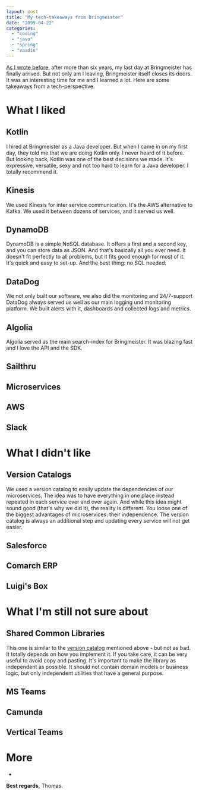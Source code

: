 ```yaml
---
layout: post
title: "My tech-takeaways from Bringmeister"
date: "2099-04-22"
categories: 
  - "coding"
  - "java"
  - "spring"
  - "vaadin" 
---
```


[As I wrote before](/bye-bye-bringmeister), after more than six years, my last day at Bringmeister has finally arrived.
But not only am I leaving, Bringmeister itself closes its doors.
It was an interesting time for me and I learned a lot. 
Here are some takeaways from a tech-perspective.

# What I liked

## Kotlin

I hired at Bringmeister as a Java developer. 
But when I came in on my first day, they told me that we are doing Kotlin only.
I never heard of it before.
But looking back, Kotlin was one of the best decisions we made.
It's expressive, versatile, sexy and not too hard to learn for a Java developer.
I totally recommend it.

## Kinesis

We used Kinesis for inter service communication.
It's the AWS alternative to Kafka.
We used it between dozens of services, and it served us well.

## DynamoDB

DynamoDB is a simple NoSQL database. 
It offers a first and a second key, and you can store data as JSON.
And that's basically all you ever need. 
It doesn't fit perfectly to all problems, but it fits good enough for most of it.
It's quick and easy to set-up.
And the best thing: no SQL needed.

## DataDog

We not only built our software, we also did the monitoring and 24/7-support
DataDog always served us well as our main logging und monitoring platform.
We built alerts with it, dashboards and collected logs and metrics.

## Algolia

Algolia served as the main search-index for Bringmeister.
It was blazing fast and I love the API and the SDK.

## Sailthru

## Microservices

## AWS

## Slack

# What I didn't like

## Version Catalogs

We used a version catalog to easily update the dependencies of our microservices.
The idea was to have everything in one place instead repeated in each service over and over again.
And while this idea might sound good (that's why we did it), the reality is different.
You loose one of the biggest advantages of microservices: their independence. 
The version catalog is always an additional step and updating every service will not get easier.

## Salesforce

## Comarch ERP

## Luigi's Box

# What I'm still not sure about

## Shared Common Libraries

This one is similar to the [version catalog](#version-catalogs) mentioned above - but not as bad.
It totally depends on how you implement it.
If you take care, it can be very useful to avoid copy and pasting.
It's important to make the library as independent as possible.
It should not contain domain models or business logic, but only independent utilities that have a general purpose.

## MS Teams

## Camunda

## Vertical Teams

# More

- 

**Best regards,** Thomas.
